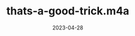 ---
title: "thats-a-good-trick.m4a"
type: spoken
spoken: /assets/spoken/thats-a-good-trick.m4a/thats-a-good-trick.m4a
date: 2023-04-28
tags:
  - spoken
---